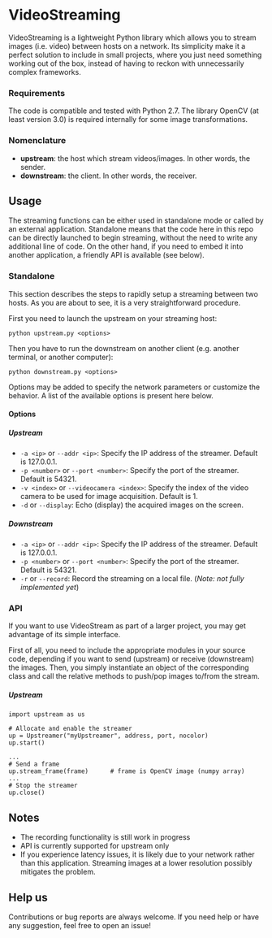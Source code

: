 # VideoStreaming
VideoStreaming is a lightweight Python library which allows you to stream images (i.e. video) between hosts on a network.
Its simplicity make it a perfect solution to include in small projects, where you just need something working out of the 
box, instead of having to reckon with unnecessarily complex frameworks.

### Requirements

The code is compatible and tested with Python 2.7. The library OpenCV (at least version 3.0) is required internally for
some image transformations.

### Nomenclature

- **upstream**: the host which stream videos/images. In other words, the sender.
- **downstream**: the client. In other words, the receiver.

## Usage

The streaming functions can be either used in standalone mode or called by an external application.
Standalone means that the code here in this repo can be directly launched to begin streaming, without the need to write
any additional line of code. On the other hand, if you need to embed it into another application, a friendly API is
available (see below).

### Standalone

This section describes the steps to rapidly setup a streaming between two hosts. As you are about to see, it is 
a very straightforward procedure.

First you need to launch the upstream on your streaming host:
```
python upstream.py <options>
```

Then you have to run the downstream on another client (e.g. another terminal, or another computer):
```
python downstream.py <options>
```

Options may be added to specify the network parameters or customize the behavior. A list of the available options is 
present here below.

#### Options 

##### Upstream   

* `-a <ip>` or `--addr <ip>`: Specify the IP address of the streamer. Default is 127.0.0.1.
* `-p <number>` or `--port <number>`: Specify the port of the streamer. Default is 54321.
* `-v <index>` or `--videocamera <index>`: Specify the index of the video camera to be used for image acquisition. 
Default is 1.
* `-d` or `--display`: Echo (display) the acquired images on the screen.

##### Downstream
* `-a <ip>` or `--addr <ip>`: Specify the IP address of the streamer. Default is 127.0.0.1.
* `-p <number>` or `--port <number>`: Specify the port of the streamer. Default is 54321.
* `-r` or `--record`: Record the streaming on a local file. (*Note: not fully implemented yet*)

### API

If you want to use VideoStream as part of a larger project, you may get advantage of its simple interface.

First of all, you need to include the appropriate modules in your source code, depending if you want to send (upstream) 
or receive (downstream) the images. Then, you simply instantiate an object of the corresponding class and call the 
relative methods to push/pop images to/from the stream.

##### Upstream


```
import upstream as us

# Allocate and enable the streamer
up = Upstreamer("myUpstreamer", address, port, nocolor)
up.start()

...
# Send a frame
up.stream_frame(frame)      # frame is OpenCV image (numpy array)
...
# Stop the streamer
up.close()
```


## Notes

- The recording functionality is still work in progress
- API is currently supported for upstream only
- If you experience latency issues, it is likely due to your network rather than this application. Streaming images at
a lower resolution possibly mitigates the problem.

## Help us

Contributions or bug reports are always welcome. If you need help or have any suggestion, feel free to open an issue!